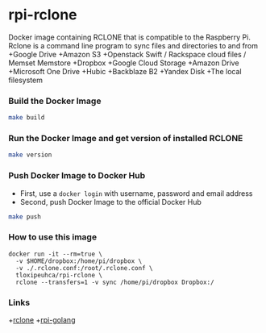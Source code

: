 # rpi-rclone

Docker image containing RCLONE that is compatible to the Raspberry Pi.
Rclone is a command line program to sync files and directories to and from
+Google Drive
+Amazon S3
+Openstack Swift / Rackspace cloud files / Memset Memstore
+Dropbox
+Google Cloud Storage
+Amazon Drive
+Microsoft One Drive
+Hubic
+Backblaze B2
+Yandex Disk
+The local filesystem

### Build the Docker Image
```bash
make build
```

### Run the Docker Image and get version of installed RCLONE
```bash
make version
```

### Push Docker Image to Docker Hub
* First, use a `docker login` with username, password and email address
* Second, push Docker Image to the official Docker Hub
```bash
make push
```

### How to use this image
```docker
docker run -it --rm=true \
  -v $HOME/dropbox:/home/pi/dropbox \
  -v ./.rclone.conf:/root/.rclone.conf \
  tloxipeuhca/rpi-rclone \
  rclone --transfers=1 -v sync /home/pi/dropbox Dropbox:/
```

### Links
+[rclone](http://rclone.org/)
+[rpi-golang](https://github.com/hypriot/rpi-golang)

